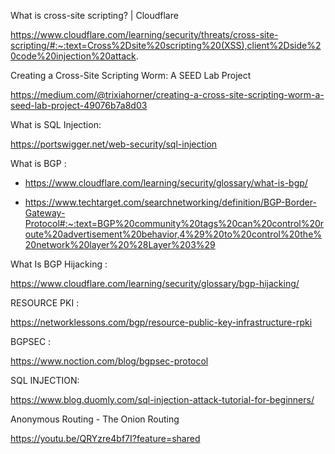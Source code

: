 
What is cross-site scripting? | Cloudflare

https://www.cloudflare.com/learning/security/threats/cross-site-scripting/#:~:text=Cross%2Dsite%20scripting%20(XSS),client%2Dside%20code%20injection%20attack.

Creating a Cross-Site Scripting Worm: A SEED Lab Project

https://medium.com/@trixiahorner/creating-a-cross-site-scripting-worm-a-seed-lab-project-49076b7a8d03

What is SQL Injection:

https://portswigger.net/web-security/sql-injection

What is BGP :

- https://www.cloudflare.com/learning/security/glossary/what-is-bgp/

- https://www.techtarget.com/searchnetworking/definition/BGP-Border-Gateway-Protocol#:~:text=BGP%20community%20tags%20can%20control%20route%20advertisement%20behavior,4%29%20to%20control%20the%20network%20layer%20%28Layer%203%29

What Is BGP Hijacking :

https://www.cloudflare.com/learning/security/glossary/bgp-hijacking/

RESOURCE PKI :

https://networklessons.com/bgp/resource-public-key-infrastructure-rpki

BGPSEC :

https://www.noction.com/blog/bgpsec-protocol

SQL INJECTION:

https://www.blog.duomly.com/sql-injection-attack-tutorial-for-beginners/

Anonymous Routing - The Onion Routing

https://youtu.be/QRYzre4bf7I?feature=shared


